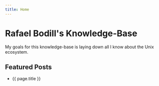 ```yaml
---
title: Home
---
```

# Rafael Bodill's Knowledge-Base

My goals for this knowledge-base is laying down all I know about the Unix ecosystem.

## Featured Posts <Badge text="latest" />

<ul>
	<li v-for="page in this.$site.pages" v-if="page.frontmatter.featured">
		<router-link :to="page.path">{{ page.title }}</router-link>
	</li>
</ul>
